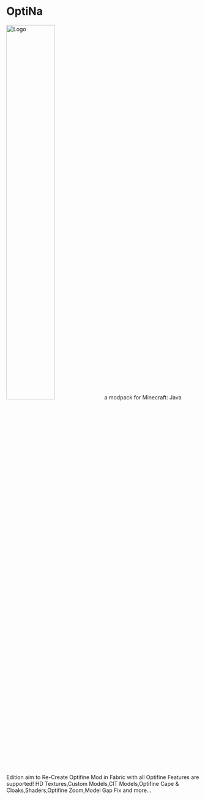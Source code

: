 # OptiNa
<a><img src="https://github.com/NotAGanesh/OptiNa/blob/main/Assets/Logo.png]?raw=true" alt="Logo" style="width:50%;height:50%;"></a>
a modpack for Minecraft: Java Edition aim to Re-Create Optifine Mod in Fabric with all Optifine
Features are supported! HD Textures,Custom Models,CIT Models,Optifine Cape & Cloaks,Shaders,Optifine Zoom,Model Gap Fix and more...

